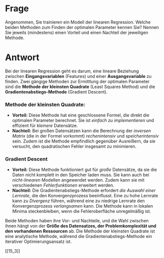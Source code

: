 # Frage
Angenommen, Sie trainieren ein Modell der linearen Regression. Welche beiden Methoden zum Finden der optimalen Parameter kennen Sie? 
Nennen Sie jeweils (mindestens) einen Vorteil und einen Nachteil der jeweiligen Methode.

# Antwort
Bei der linearen Regression geht es darum, eine lineare Beziehung zwischen **Eingangsvariablen** (Features) und einer **Ausgangsvariable** zu finden. Zwei gängige Methoden zur Ermittlung der optimalen Parameter sind die **Methode der kleinsten Quadrate** (Least Squares Method) und die **Gradientenabstiegs-Methode** (Gradient Descent).

### Methode der kleinsten Quadrate:
- **Vorteil:** Diese Methode hat eine geschlossene Formel, die direkt die optimalen Parameter berechnet. Sie ist _einfach zu implementieren_ und effizient für _kleinere_ Datensätze.
- **Nachteil:** Bei großen Datensätzen kann die Berechnung der _inversen Matrix_ (die in der Formel vorkommt) _rechenintensiv_ und _speicherintensiv_ sein. Zudem ist die Methode empfindlich gegenüber Ausreißern, da sie versucht, den quadratischen Fehler insgesamt zu minimieren.

### Gradient Descent
- **Vorteil:** Diese Methode funktioniert gut für _große_ Datensätze, da sie die Daten nicht komplett in den Speicher laden muss. Sie kann auch bei _nicht-linearen_ Modellen angewendet werden. Zudem kann sie mit verschiedenen _Fehlerfunktionen_ erweitert werden.
- **Nachteil:** Die Gradientenabstiegs-Methode erfordert _die Auswahl einer Lernrate_, die den Konvergenzprozess beeinflusst. Eine zu hohe Lernrate kann zu _Divergenz_ führen, während eine zu niedrige Lernrate den Konvergenzprozess _verlangsamen_ kann. Die Methode kann in lokalen Minima steckenbleiben, wenn die Fehleroberfläche unregelmäßig ist.

Beide Methoden haben ihre Vor- und Nachteile, und die Wahl zwischen ihnen hängt von der **Größe des Datensatzes, der Problemkomplexität und den vorhandenen Ressourcen** ab. Die Methode der kleinsten Quadrate ist eine analytische Methode, während die Gradientenabstiegs-Methode ein iterativer Optimierungsansatz ist.

[[15_3]]